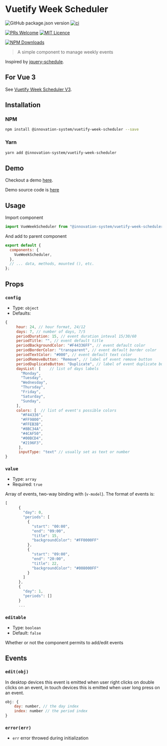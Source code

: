 # Vuetify Week Scheduler

![GitHub package.json version](https://img.shields.io/github/package-json/v/innovation-system/vuetify-week-scheduler)
[![ci](https://github.com/innovation-system/vuetify-week-scheduler/actions/workflows/ci.yml/badge.svg)](https://github.com/innovation-system/vuetify-week-scheduler/actions/workflows/ci.yml)

[![PRs Welcome](https://img.shields.io/badge/PRs-welcome-brightgreen.svg?style=flat-square)](http://makeapullrequest.com)
[![MIT Licence](https://badges.frapsoft.com/os/mit/mit.png)](https://opensource.org/licenses/mit-license.php)

[![NPM Downloads](https://img.shields.io/npm/dm/@innovation-system/vuetify-week-scheduler.svg?style=flat)](https://www.npmjs.com/package/@innovation-system/vuetify-week-scheduler)

> A simple component to manage weekly events

Inspired by [jquery-schedule](https://github.com/Yehzuna/jquery-schedule).

## For Vue 3

See [Vuetify Week Scheduler V3](https://github.com/innovation-system/vuetify-week-scheduler-v3).

## Installation

### NPM

```bash
npm install @innovation-system/vuetify-week-scheduler --save
```

### Yarn

```bash
yarn add @innovation-system/vuetify-week-scheduler
```

## Demo

Checkout a demo [here](https://innovation-system.github.io/vuetify-week-scheduler/).

Demo source code is [here](/dev/)

## Usage

Import component

```javascript
import VueWeekScheduler from "@innovation-system/vuetify-week-scheduler";
```

And add to parent component

```javascript
export default {
  components: {
    VueWeekScheduler,
  },
  // ... data, methods, mounted (), etc.
};
```

## Props

### `config`

- Type: `object`
- Defaults:

```javascript
{
     hour: 24, // hour format, 24/12
     days: 7, // number of days, 7/5
     periodDuration: 15, // event duration inteval 15/30/60
     periodTitle: "", // event default title
     periodBackgroundColor: "#F44336FF", // event default color
     periodBorderColor: "transparent", // event default border color
     periodTextColor: "#000", // event default text color
     periodRemoveButton: "Remove", // label of event remove button
     periodDuplicateButton: "Duplicate", // label of event duplicate button
     daysList: [    // list of days labels
       "Monday",
       "Tuesday",
       "Wednesday",
       "Thursday",
       "Friday",
       "Saturday",
       "Sunday",
     ],
     colors: [  // list of event's possible colors
       "#F44336",
       "#FF9800",
       "#FFEB3B",
       "#8BC34A",
       "#4CAF50",
       "#00BCD4",
       "#2196F3",
      ],
      inputType: "text" // usually set as text or number
}
```

### `value`

- Type: `array`
- Required: `true`

Array of events, two-way binding with (`v-model`). The format of events is:

```js
[
      {
        "day": 0,
        "periods": [
          {
            "start": "00:00",
            "end": "09:00",
            "title": 15,
            "backgroundColor": "#FF0000FF"
          },
          {
            "start": "09:00",
            "end": "20:00",
            "title": 22,
            "backgroundColor": "#008000FF"
          }
        ]
      },
      {
        "day": 1,
        "periods": []
      }
      ...
```

### `editable`

- Type: `boolean`
- Default: `false`

Whether or not the component permits to add/edit events

## Events

### `edit(obj)`

In desktop devices this event is emitted when user right clicks on double clicks on an event, in touch devices this is emitted when user long press on an event.

```javascript
obj: {
    day: number, // the day index
    index: number // the period index
}
```

### `error(err)`

- `err` error throwed during initialization

